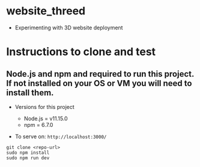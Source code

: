 # website_threed
- Experimenting with 3D website deployment

# Instructions to clone and test
## Node.js and npm and required to run this project. If not installed on your OS or VM you will need to install them.
- Versions for this project
    - Node.js = v11.15.0
    - npm = 6.7.0

- To serve on: ```http://localhost:3000/```
```
git clone <repo-url>
sudo npm install
sudo npm run dev
```

